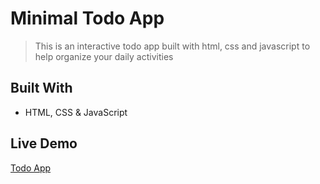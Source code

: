 
# Minimal Todo App

> This is an interactive todo app built with html, css and javascript to help organize your daily activities


## Built With

- HTML, CSS & JavaScript

## Live Demo

[Todo App]((https://github.com/alomrisarah/alomarisarah.github.io))


